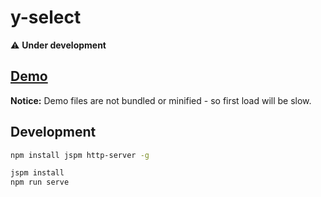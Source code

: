 # y-select

:warning: __Under development__

## [Demo](http://y-components.github.io/y-select/)

__Notice:__ Demo files are not bundled or minified - so first load will be slow.

## Development

```bash
npm install jspm http-server -g

jspm install
npm run serve
```

